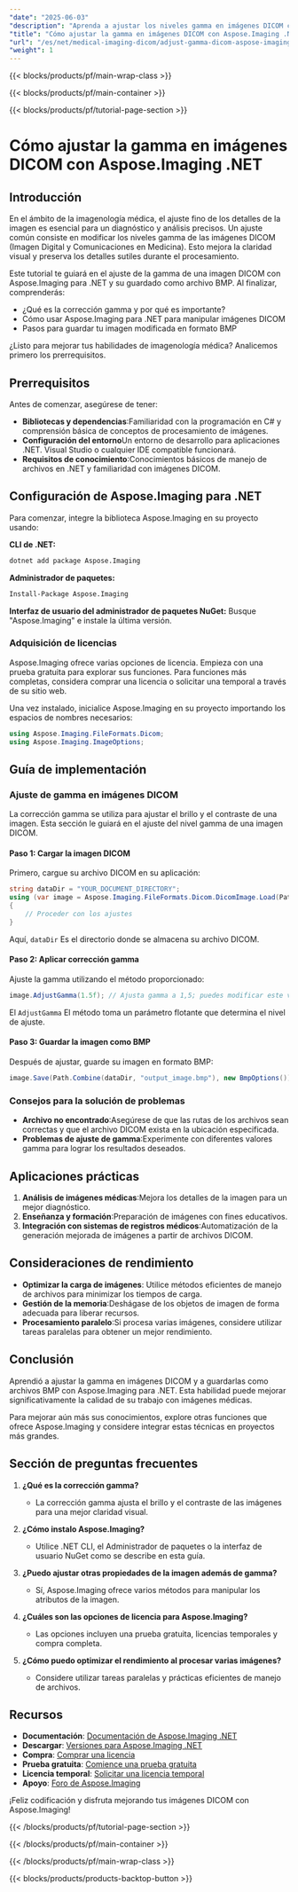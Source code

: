 ```yaml
---
"date": "2025-06-03"
"description": "Aprenda a ajustar los niveles gamma en imágenes DICOM con Aspose.Imaging .NET. Mejore la claridad y el detalle de las imágenes para análisis médicos con nuestra guía paso a paso."
"title": "Cómo ajustar la gamma en imágenes DICOM con Aspose.Imaging .NET para obtener imágenes médicas mejoradas"
"url": "/es/net/medical-imaging-dicom/adjust-gamma-dicom-aspose-imaging-dotnet/"
"weight": 1
---
```


{{< blocks/products/pf/main-wrap-class >}}

{{< blocks/products/pf/main-container >}}

{{< blocks/products/pf/tutorial-page-section >}}
# Cómo ajustar la gamma en imágenes DICOM con Aspose.Imaging .NET

## Introducción

En el ámbito de la imagenología médica, el ajuste fino de los detalles de la imagen es esencial para un diagnóstico y análisis precisos. Un ajuste común consiste en modificar los niveles gamma de las imágenes DICOM (Imagen Digital y Comunicaciones en Medicina). Esto mejora la claridad visual y preserva los detalles sutiles durante el procesamiento.

Este tutorial te guiará en el ajuste de la gamma de una imagen DICOM con Aspose.Imaging para .NET y su guardado como archivo BMP. Al finalizar, comprenderás:
- ¿Qué es la corrección gamma y por qué es importante?
- Cómo usar Aspose.Imaging para .NET para manipular imágenes DICOM
- Pasos para guardar tu imagen modificada en formato BMP

¿Listo para mejorar tus habilidades de imagenología médica? Analicemos primero los prerrequisitos.

## Prerrequisitos

Antes de comenzar, asegúrese de tener:
- **Bibliotecas y dependencias**:Familiaridad con la programación en C# y comprensión básica de conceptos de procesamiento de imágenes.
- **Configuración del entorno**Un entorno de desarrollo para aplicaciones .NET. Visual Studio o cualquier IDE compatible funcionará.
- **Requisitos de conocimiento**:Conocimientos básicos de manejo de archivos en .NET y familiaridad con imágenes DICOM.

## Configuración de Aspose.Imaging para .NET

Para comenzar, integre la biblioteca Aspose.Imaging en su proyecto usando:

**CLI de .NET:**
```bash
dotnet add package Aspose.Imaging
```

**Administrador de paquetes:**
```bash
Install-Package Aspose.Imaging
```

**Interfaz de usuario del administrador de paquetes NuGet:**
Busque "Aspose.Imaging" e instale la última versión.

### Adquisición de licencias

Aspose.Imaging ofrece varias opciones de licencia. Empieza con una prueba gratuita para explorar sus funciones. Para funciones más completas, considera comprar una licencia o solicitar una temporal a través de su sitio web.

Una vez instalado, inicialice Aspose.Imaging en su proyecto importando los espacios de nombres necesarios:
```csharp
using Aspose.Imaging.FileFormats.Dicom;
using Aspose.Imaging.ImageOptions;
```

## Guía de implementación

### Ajuste de gamma en imágenes DICOM

La corrección gamma se utiliza para ajustar el brillo y el contraste de una imagen. Esta sección le guiará en el ajuste del nivel gamma de una imagen DICOM.

#### Paso 1: Cargar la imagen DICOM

Primero, cargue su archivo DICOM en su aplicación:
```csharp
string dataDir = "YOUR_DOCUMENT_DIRECTORY";
using (var image = Aspose.Imaging.FileFormats.Dicom.DicomImage.Load(Path.Combine(dataDir, "your_image.dcm")))
{
    // Proceder con los ajustes
}
```
Aquí, `dataDir` Es el directorio donde se almacena su archivo DICOM.

#### Paso 2: Aplicar corrección gamma

Ajuste la gamma utilizando el método proporcionado:
```csharp
image.AdjustGamma(1.5f); // Ajusta gamma a 1,5; puedes modificar este valor según sea necesario.
```
El `AdjustGamma` El método toma un parámetro flotante que determina el nivel de ajuste.

#### Paso 3: Guardar la imagen como BMP

Después de ajustar, guarde su imagen en formato BMP:
```csharp
image.Save(Path.Combine(dataDir, "output_image.bmp"), new BmpOptions());
```

### Consejos para la solución de problemas

- **Archivo no encontrado**:Asegúrese de que las rutas de los archivos sean correctas y que el archivo DICOM exista en la ubicación especificada.
- **Problemas de ajuste de gamma**:Experimente con diferentes valores gamma para lograr los resultados deseados.

## Aplicaciones prácticas

1. **Análisis de imágenes médicas**:Mejora los detalles de la imagen para un mejor diagnóstico.
2. **Enseñanza y formación**:Preparación de imágenes con fines educativos.
3. **Integración con sistemas de registros médicos**:Automatización de la generación mejorada de imágenes a partir de archivos DICOM.

## Consideraciones de rendimiento

- **Optimizar la carga de imágenes**: Utilice métodos eficientes de manejo de archivos para minimizar los tiempos de carga.
- **Gestión de la memoria**:Deshágase de los objetos de imagen de forma adecuada para liberar recursos.
- **Procesamiento paralelo**:Si procesa varias imágenes, considere utilizar tareas paralelas para obtener un mejor rendimiento.

## Conclusión

Aprendió a ajustar la gamma en imágenes DICOM y a guardarlas como archivos BMP con Aspose.Imaging para .NET. Esta habilidad puede mejorar significativamente la calidad de su trabajo con imágenes médicas.

Para mejorar aún más sus conocimientos, explore otras funciones que ofrece Aspose.Imaging y considere integrar estas técnicas en proyectos más grandes.

## Sección de preguntas frecuentes

1. **¿Qué es la corrección gamma?**
   - La corrección gamma ajusta el brillo y el contraste de las imágenes para una mejor claridad visual.

2. **¿Cómo instalo Aspose.Imaging?**
   - Utilice .NET CLI, el Administrador de paquetes o la interfaz de usuario NuGet como se describe en esta guía.

3. **¿Puedo ajustar otras propiedades de la imagen además de gamma?**
   - Sí, Aspose.Imaging ofrece varios métodos para manipular los atributos de la imagen.

4. **¿Cuáles son las opciones de licencia para Aspose.Imaging?**
   - Las opciones incluyen una prueba gratuita, licencias temporales y compra completa.

5. **¿Cómo puedo optimizar el rendimiento al procesar varias imágenes?**
   - Considere utilizar tareas paralelas y prácticas eficientes de manejo de archivos.

## Recursos

- **Documentación**: [Documentación de Aspose.Imaging .NET](https://reference.aspose.com/imaging/net/)
- **Descargar**: [Versiones para Aspose.Imaging .NET](https://releases.aspose.com/imaging/net/)
- **Compra**: [Comprar una licencia](https://purchase.aspose.com/buy)
- **Prueba gratuita**: [Comience una prueba gratuita](https://releases.aspose.com/imaging/net/)
- **Licencia temporal**: [Solicitar una licencia temporal](https://purchase.aspose.com/temporary-license/)
- **Apoyo**: [Foro de Aspose.Imaging](https://forum.aspose.com/c/imaging/10)

¡Feliz codificación y disfruta mejorando tus imágenes DICOM con Aspose.Imaging!

{{< /blocks/products/pf/tutorial-page-section >}}

{{< /blocks/products/pf/main-container >}}

{{< /blocks/products/pf/main-wrap-class >}}

{{< blocks/products/products-backtop-button >}}